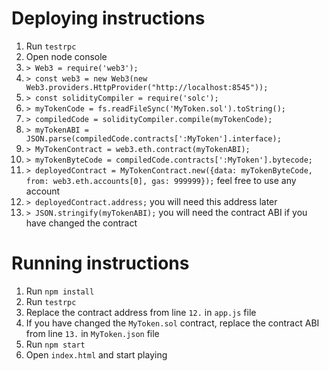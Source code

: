 # Deploying instructions
1. Run `testrpc`
2. Open node console
3. `> Web3 = require('web3');`
4. `> const web3 = new Web3(new Web3.providers.HttpProvider("http://localhost:8545"));`
5. `> const solidityCompiler = require('solc');`
6. `> myTokenCode = fs.readFileSync('MyToken.sol').toString();`
7. `> compiledCode = solidityCompiler.compile(myTokenCode);`
8. `> myTokenABI = JSON.parse(compiledCode.contracts[':MyToken'].interface);`
9. `> MyTokenContract = web3.eth.contract(myTokenABI);`
10. `> myTokenByteCode = compiledCode.contracts[':MyToken'].bytecode;`
11. `> deployedContract = MyTokenContract.new({data: myTokenByteCode, from: web3.eth.accounts[0], gas: 999999});` feel free to use any account
12. `> deployedContract.address;` you will need this address later 
13. `> JSON.stringify(myTokenABI);` you will need the contract ABI if you have changed the contract 

# Running instructions
1. Run `npm install`
2. Run `testrpc`
3. Replace the contract address from line `12.` in `app.js` file
4. If you have changed the `MyToken.sol` contract, replace the contract ABI from line `13.` in `MyToken.json` file 
5. Run `npm start`
6. Open `index.html` and start playing
